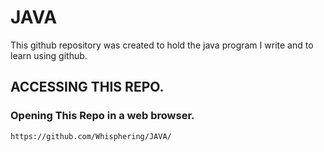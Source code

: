 # JAVA

This github repository was created to hold the java program I write and to learn using github.

## ACCESSING THIS REPO.

### Opening This Repo in a web browser.
```
https://github.com/Whisphering/JAVA/
```

